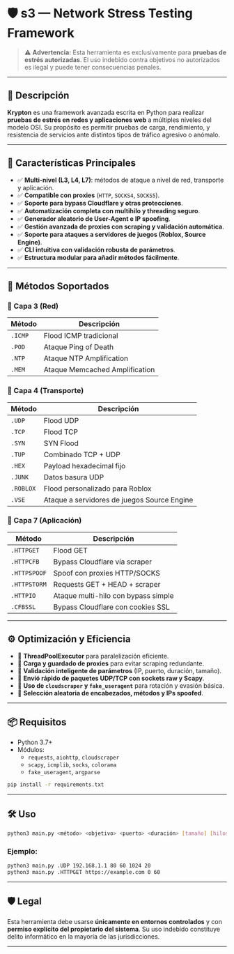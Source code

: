 
# 🛡️ s3 — Network Stress Testing Framework

> ⚠️ **Advertencia:** Esta herramienta es exclusivamente para **pruebas de estrés autorizadas**. El uso indebido contra objetivos no autorizados es ilegal y puede tener consecuencias penales.

---

## 📌 Descripción

**Krypton** es una framework avanzada escrita en Python para realizar **pruebas de estrés en redes y aplicaciones web** a múltiples niveles del modelo OSI. Su propósito es permitir pruebas de carga, rendimiento, y resistencia de servicios ante distintos tipos de tráfico agresivo o anómalo.

---

## 🚀 Características Principales

- ✅ **Multi-nivel (L3, L4, L7)**: métodos de ataque a nivel de red, transporte y aplicación.
- ✅ **Compatible con proxies** (`HTTP`, `SOCKS4`, `SOCKS5`).
- ✅ **Soporte para bypass Cloudflare y otras protecciones**.
- ✅ **Automatización completa con multihilo y threading seguro**.
- ✅ **Generador aleatorio de User-Agent e IP spoofing**.
- ✅ **Gestión avanzada de proxies con scraping y validación automática**.
- ✅ **Soporte para ataques a servidores de juegos (Roblox, Source Engine)**.
- ✅ **CLI intuitiva con validación robusta de parámetros**.
- ✅ **Estructura modular para añadir métodos fácilmente**.

---

## 🧪 Métodos Soportados

### 🔹 Capa 3 (Red)
| Método | Descripción                        |
|--------|------------------------------------|
| `.ICMP` | Flood ICMP tradicional             |
| `.POD`  | Ataque Ping of Death               |
| `.NTP`  | Ataque NTP Amplification           |
| `.MEM`  | Ataque Memcached Amplification     |

### 🔹 Capa 4 (Transporte)
| Método   | Descripción                   |
|----------|-------------------------------|
| `.UDP`   | Flood UDP                     |
| `.TCP`   | Flood TCP                     |
| `.SYN`   | SYN Flood                     |
| `.TUP`   | Combinado TCP + UDP           |
| `.HEX`   | Payload hexadecimal fijo      |
| `.JUNK`  | Datos basura UDP              |
| `.ROBLOX`| Flood personalizado para Roblox |
| `.VSE`   | Ataque a servidores de juegos Source Engine |

### 🔹 Capa 7 (Aplicación)
| Método        | Descripción                        |
|---------------|------------------------------------|
| `.HTTPGET`    | Flood GET                         |
| `.HTTPCFB`    | Bypass Cloudflare vía scraper     |
| `.HTTPSPOOF`  | Spoof con proxies HTTP/SOCKS      |
| `.HTTPSTORM`  | Requests GET + HEAD + scraper     |
| `.HTTPIO`     | Ataque multi-hilo con bypass simple |
| `.CFBSSL`     | Bypass Cloudflare con cookies SSL |

---

## ⚙️ Optimización y Eficiencia

- 🔁 **ThreadPoolExecutor** para paralelización eficiente.
- 📁 **Carga y guardado de proxies** para evitar scraping redundante.
- 🧠 **Validación inteligente de parámetros** (IP, puerto, duración, tamaño).
- 💨 **Envió rápido de paquetes UDP/TCP con sockets raw y Scapy**.
- 🧪 **Uso de `cloudscraper` y `fake_useragent`** para rotación y evasión básica.
- 🔄 **Selección aleatoria de encabezados, métodos y IPs spoofed**.

---

## 📦 Requisitos

- Python 3.7+
- Módulos:
  - `requests`, `aiohttp`, `cloudscraper`
  - `scapy`, `icmplib`, `socks`, `colorama`
  - `fake_useragent`, `argparse`

```bash
pip install -r requirements.txt
```

---

## 🛠️ Uso

```bash
python3 main.py <método> <objetivo> <puerto> <duración> [tamaño] [hilos]
```

### Ejemplo:

```bash
python3 main.py .UDP 192.168.1.1 80 60 1024 20
python3 main.py .HTTPGET https://example.com 0 60
```

---

## 🛡️ Legal

Esta herramienta debe usarse **únicamente en entornos controlados** y con **permiso explícito del propietario del sistema**. Su uso indebido constituye delito informático en la mayoría de las jurisdicciones.

---

